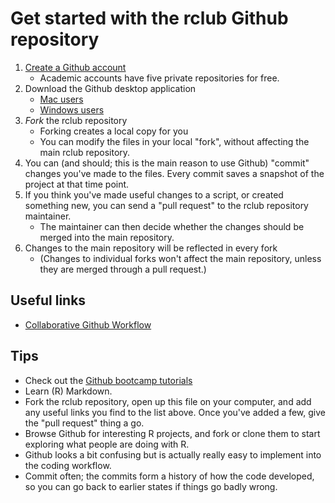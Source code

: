 Get started with the rclub Github repository
=====

1. [Create a Github account](https://education.github.com/)
    * Academic accounts have five private repositories for free.
2. Download the Github desktop application
    * [Mac users](https://mac.github.com/)
    * [Windows users](https://windows.github.com/)
3. *Fork* the rclub repository
    * Forking creates a local copy for you
    * You can modify the files in your local "fork", without affecting the main rclub repository.
4. You can (and should; this is the main reason to use Github) "commit" changes you've made to the files. Every commit saves a snapshot of the project at that time point.
5. If you think you've made useful changes to a script, or created something new, you can send a "pull request" to the rclub repository maintainer.
    * The maintainer can then decide whether the changes should be merged into the main repository.
6. Changes to the main repository will be reflected in every fork
    * (Changes to individual forks won't affect the main repository, unless they are merged through a pull request.)

Useful links
---
* [Collaborative Github Workflow](http://www.eqqon.com/index.php/Collaborative_Github_Workflow)

Tips
---

* Check out the [Github bootcamp tutorials](https://github.com/)
* Learn (R) Markdown.
* Fork the rclub repository, open up this file on your computer, and add any useful links you find to the list above. Once you've added a few, give the "pull request" thing a go.
* Browse Github for interesting R projects, and fork or clone them to start exploring what people are doing with R.
* Github looks a bit confusing but is actually really easy to implement into the coding workflow.
* Commit often; the commits form a history of how the code developed, so you can go back to earlier states if things go badly wrong.
